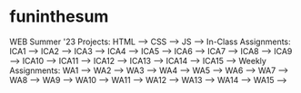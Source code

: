 # funinthesum
WEB Summer '23
Projects:
  HTML -->
  CSS -->
  JS -->
In-Class Assignments:
  ICA1 -->
  ICA2 -->
  ICA3 -->
  ICA4 -->
  ICA5 -->
  ICA6 -->
  ICA7 -->
  ICA8 -->
  ICA9 -->
  ICA10 -->
  ICA11 -->
  ICA12 -->
  ICA13 -->
  ICA14 -->
  ICA15 -->
Weekly Assignments:
  WA1 -->
  WA2 -->
  WA3 -->
  WA4 -->
  WA5 -->
  WA6 -->
  WA7 -->
  WA8 -->
  WA9 -->
  WA10 -->
  WA11 -->
  WA12 -->
  WA13 -->
  WA14 -->
  WA15 --> 
